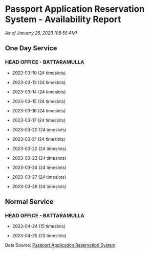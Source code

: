# Passport Application Reservation System - Availability Report

*As of January 26, 2023 (08:56 AM)*

## One Day Service

### HEAD OFFICE - BATTARAMULLA

* 2023-03-10 (24 timeslots)

* 2023-03-13 (24 timeslots)

* 2023-03-14 (24 timeslots)

* 2023-03-15 (24 timeslots)

* 2023-03-16 (24 timeslots)

* 2023-03-17 (24 timeslots)

* 2023-03-20 (24 timeslots)

* 2023-03-21 (24 timeslots)

* 2023-03-22 (24 timeslots)

* 2023-03-23 (24 timeslots)

* 2023-03-24 (24 timeslots)

* 2023-03-27 (24 timeslots)

* 2023-03-28 (24 timeslots)

## Normal Service

### HEAD OFFICE - BATTARAMULLA

* 2023-04-24 (15 timeslots)

* 2023-04-25 (20 timeslots)

Data Source: [Passport Application Reservation System](https://eservices.immigration.gov.lk:8443/appointment/pages/reservationApplication.xhtml)